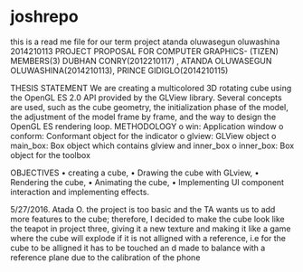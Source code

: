# joshrepo
this is a read me file for our term project
atanda oluwasegun oluwashina
2014210113
PROJECT PROPOSAL FOR COMPUTER GRAPHICS- (TIZEN)
MEMBERS(3)
DUBHAN CONRY(2012210117) , ATANDA OLUWASEGUN OLUWASHINA(2014210113), PRINCE GIDIGLO(2014210115)

THESIS STATEMENT
We are creating a multicolored 3D rotating cube using the OpenGL ES 2.0 API provided by the GLView library. Several concepts are used, such as the cube geometry, the initialization phase of the model, the adjustment of the model frame by frame, and the way to design the OpenGL ES rendering loop.
METHODOLOGY
o	win: Application window
o	conform: Conformant object for the indicator
o	glview: GLView object
o	main_box: Box object which contains glview and inner_box
o	inner_box: Box object for the toolbox

OBJECTIVES
•	creating a cube,
•	Drawing the cube with GLview,
•	Rendering the cube,
•	Animating the cube,
•	Implementing UI component interaction and implementing effects.

5/27/2016. Atada O.
the project is too basic and the TA wants us to add more features to the cube;
therefore, I decided to make the cube look like the teapot in project three,
giving it a new texture and making it like a game where the cube will explode if it is not alligned with a reference, i.e 
for the cube to be alligned it has to be touched an d made to balance with a reference plane due to the calibration of the phone
